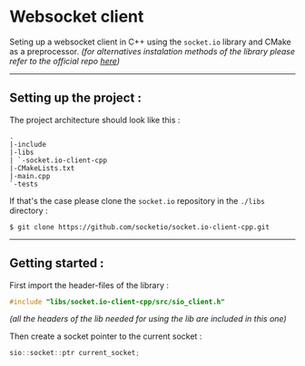 # Websocket client 

Seting up a websocket client in C++ using the `socket.io` library and CMake as a preprocessor.
*(for alternatives instalation methods of the library please refer to the official repo [here](https://github.com/socketio/socket.io-client-cpp#installation-alternatives))*

---
## Setting up the project :
The project architecture should look like this :
```
.
|-include
|-libs
| `-socket.io-client-cpp
|-CMakeLists.txt
|-main.cpp
`-tests
```

If that's the case please clone the `socket.io` repository in the `./libs` directory :
```shell
$ git clone https://github.com/socketio/socket.io-client-cpp.git
```
---
## Getting started :
First import the header-files of the library :
```cpp
#include "libs/socket.io-client-cpp/src/sio_client.h"  
```
*(all the headers of the lib needed for using the lib are included in this one)*

Then create a socket pointer to the current socket :
```cpp
sio::socket::ptr current_socket;
```